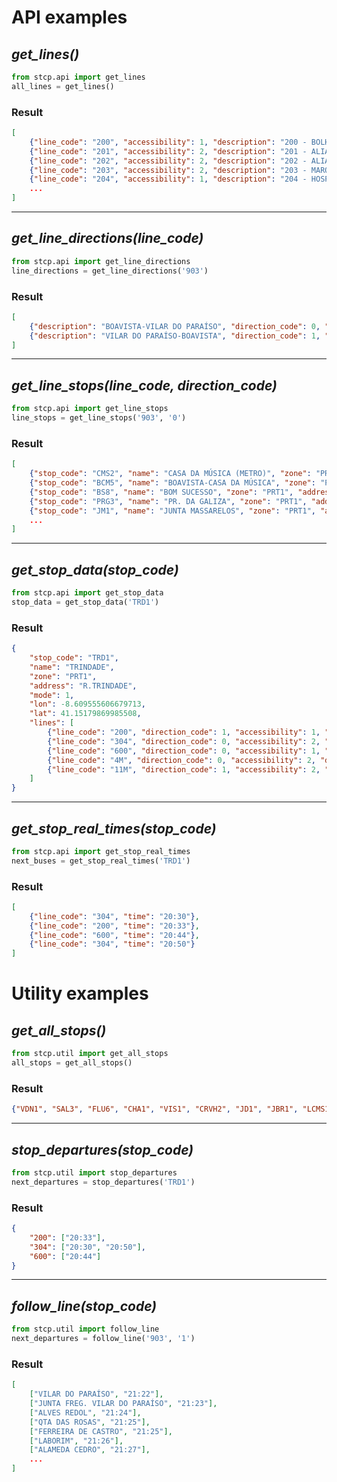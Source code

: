 # API examples

## _get_lines()_
```PYTHON
from stcp.api import get_lines
all_lines = get_lines()
```

### Result
```JSON
[
    {"line_code": "200", "accessibility": 1, "description": "200 - BOLHÃO-CAST. QUEIJO"},
    {"line_code": "201", "accessibility": 2, "description": "201 - ALIADOS-VISO"},
    {"line_code": "202", "accessibility": 2, "description": "202 - ALIADOS-PASSEIO ALEGRE (VIA AV. BESSA)"},
    {"line_code": "203", "accessibility": 2, "description": "203 - MARQUÊS - CAST.QUEIJO"},
    {"line_code": "204", "accessibility": 1, "description": "204 - HOSPITAL DE S.JOÃO - FOZ"},
    ...
]
```

---

## _get_line_directions(line_code)_
```PYTHON
from stcp.api import get_line_directions
line_directions = get_line_directions('903')
```

### Result
```JSON
[
    {"description": "BOAVISTA-VILAR DO PARAÍSO", "direction_code": 0, "readable": "903 VILAR DO PARAÍSO"},
    {"description": "VILAR DO PARAÍSO-BOAVISTA", "direction_code": 1, "readable": "903 BOAVISTA"}
]
```

---

## _get_line_stops(line_code, direction_code)_
```PYTHON
from stcp.api import get_line_stops
line_stops = get_line_stops('903', '0')
```

### Result
```JSON
[
    {"stop_code": "CMS2", "name": "CASA DA MÚSICA (METRO)", "zone": "PRT1", "address": "CASA DA MÚSICA", "seq": 1},
    {"stop_code": "BCM5", "name": "BOAVISTA-CASA DA MÚSICA", "zone": "PRT1", "address": "AV.FRANÇA", "seq": 2},
    {"stop_code": "BS8", "name": "BOM SUCESSO", "zone": "PRT1", "address": "LGO.FERREIRA LAPA", "seq": 3},
    {"stop_code": "PRG3", "name": "PR. DA GALIZA", "zone": "PRT1", "address": "PR.GALIZA", "seq": 4},
    {"stop_code": "JM1", "name": "JUNTA MASSARELOS", "zone": "PRT1", "address": "R.CAMPO ALEGRE", "seq": 5},
    ...
]
```
---

## _get_stop_data(stop_code)_
```PYTHON
from stcp.api import get_stop_data
stop_data = get_stop_data('TRD1')
```

### Result
```JSON
{
    "stop_code": "TRD1",
    "name": "TRINDADE",
    "zone": "PRT1",
    "address": "R.TRINDADE",
    "mode": 1,
    "lon": -8.609555606679713,
    "lat": 41.15179869985508,
    "lines": [
        {"line_code": "200", "direction_code": 1, "accessibility": 1, "description": "BOLHÃO"},
        {"line_code": "304", "direction_code": 0, "accessibility": 2, "description": "STA. LUZIA"},
        {"line_code": "600", "direction_code": 0, "accessibility": 1, "description": "MAIA(BARCA)"},
        {"line_code": "4M", "direction_code": 0, "accessibility": 2, "description": "MAIA (CÂMARA)"},
        {"line_code": "11M", "direction_code": 1, "accessibility": 2, "description": "HOSP. S. JOÃO"}
    ]
}
```
---

## _get_stop_real_times(stop_code)_
```PYTHON
from stcp.api import get_stop_real_times
next_buses = get_stop_real_times('TRD1')
```

### Result
```JSON
[
    {"line_code": "304", "time": "20:30"},
    {"line_code": "200", "time": "20:33"},
    {"line_code": "600", "time": "20:44"},
    {"line_code": "304", "time": "20:50"}
]
```

# Utility examples

## _get_all_stops()_
```PYTHON
from stcp.util import get_all_stops
all_stops = get_all_stops()
```

### Result
```JSON
{"VDN1", "SAL3", "FLU6", "CHA1", "VIS1", "CRVH2", "JD1", "JBR1", "LCMS1", ...}
```
---

## _stop_departures(stop_code)_
```PYTHON
from stcp.util import stop_departures
next_departures = stop_departures('TRD1')
```

### Result
```JSON
{
    "200": ["20:33"],
    "304": ["20:30", "20:50"],
    "600": ["20:44"]
}
```
---

## _follow_line(stop_code)_
```PYTHON
from stcp.util import follow_line
next_departures = follow_line('903', '1')
```

### Result
```JSON
[
    ["VILAR DO PARAÍSO", "21:22"],
    ["JUNTA FREG. VILAR DO PARAÍSO", "21:23"],
    ["ALVES REDOL", "21:24"],
    ["QTA DAS ROSAS", "21:25"],
    ["FERREIRA DE CASTRO", "21:25"],
    ["LABORIM", "21:26"],
    ["ALAMEDA CEDRO", "21:27"],
    ...
]
```
